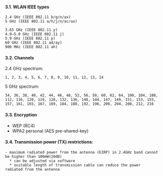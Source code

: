 #### 3.1. WLAN IEEE types
```
2.4 GHz (IEEE 802.11 b/g/n/ax)
5 GHz (IEEE 802.11 a/h/j/n/ac/ax)

3.65 GHz (IEEE 802.11 y)
4.9–5.0 GHz (IEEE 802.11 j)
5.9 GHz (IEEE 802.11 p)
60 GHz (IEEE 802.11 ad/ay)
900 MHz (IEEE 802.11 ah)
```


#### 3.2. Channels

2.4 GHz spectrum:
```
1, 2, 3, 4, 5, 6, 7, 8, 9, 10, 11, 12, 13, 14
```

5 GHz spectrum:
```
34, 36, 38, 40, 42, 44, 46, 48, 52, 56, 58, 60, 62, 64, 100, 104, 108, 112, 116, 120, 124, 128, 132, 136, 140, 144, 147, 149, 151, 153, 155, 157, 161, 165, 167, 169, 184, 188, 192, 196, 200, 204, 208, 212, 216
```


#### 3.3. Encryption

- WEP (RC4)
- WPA2 personal (AES pre-shared-key)


#### 3.4. Transmission power (TX) restrictions:
```
- maximum radiated power from the antenna (EIRP) in 2.4GHz band cannot be higher than 100mW(20dB)
  * can be adjusted via software
  * suitable length of transmission cable can reduce the power radiated from the antenna
```
